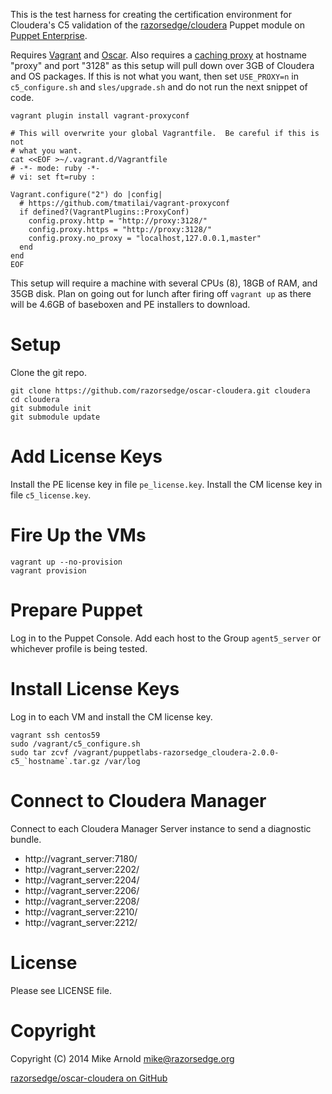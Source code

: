 This is the test harness for creating the certification environment for Cloudera's C5 validation of the [razorsedge/cloudera](https://forge.puppetlabs.com/razorsedge/cloudera/) Puppet module on [Puppet Enterprise](https://puppetlabs.com/puppet/puppet-enterprise).

Requires [Vagrant](http://www.vagrantup.com/) and [Oscar](https://github.com/adrienthebo/oscar).  Also requires a [caching proxy](http://www.squid-cache.org/) at hostname "proxy" and port "3128" as this setup will pull down over 3GB of Cloudera and OS packages.  If this is not what you want, then set `USE_PROXY=n` in `c5_configure.sh` and `sles/upgrade.sh` and do not run the next snippet of code.

```
vagrant plugin install vagrant-proxyconf

# This will overwrite your global Vagrantfile.  Be careful if this is not
# what you want.
cat <<EOF >~/.vagrant.d/Vagrantfile
# -*- mode: ruby -*-
# vi: set ft=ruby :

Vagrant.configure("2") do |config|
  # https://github.com/tmatilai/vagrant-proxyconf
  if defined?(VagrantPlugins::ProxyConf)
    config.proxy.http = "http://proxy:3128/"
    config.proxy.https = "http://proxy:3128/"
    config.proxy.no_proxy = "localhost,127.0.0.1,master"
  end
end
EOF
```

This setup will require a machine with several CPUs (8), 18GB of RAM, and 35GB disk. Plan on going out for lunch after firing off `vagrant up` as there will be 4.6GB of baseboxen and PE installers to download.

# Setup
Clone the git repo.
```
git clone https://github.com/razorsedge/oscar-cloudera.git cloudera
cd cloudera
git submodule init
git submodule update
```

# Add License Keys
Install the PE license key in file `pe_license.key`.  Install the CM license key in file `c5_license.key`.

# Fire Up the VMs
```
vagrant up --no-provision
vagrant provision
```

# Prepare Puppet
Log in to the Puppet Console.
Add each host to the Group `agent5_server` or whichever profile is being tested.

# Install License Keys
Log in to each VM and install the CM license key.
```
vagrant ssh centos59
sudo /vagrant/c5_configure.sh
sudo tar zcvf /vagrant/puppetlabs-razorsedge_cloudera-2.0.0-c5_`hostname`.tar.gz /var/log
```

# Connect to Cloudera Manager
Connect to each Cloudera Manager Server instance to send a diagnostic bundle.

- http://vagrant_server:7180/
- http://vagrant_server:2202/
- http://vagrant_server:2204/
- http://vagrant_server:2206/
- http://vagrant_server:2208/
- http://vagrant_server:2210/
- http://vagrant_server:2212/

# License

Please see LICENSE file.

# Copyright

Copyright (C) 2014 Mike Arnold <mike@razorsedge.org>

[razorsedge/oscar-cloudera on GitHub](https://github.com/razorsedge/oscar-cloudera)

